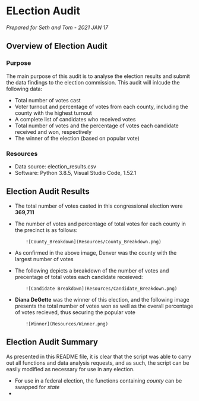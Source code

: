 # ELection Audit

*Prepared for Seth and Tom - 2021 JAN 17*

## Overview of Election Audit

### Purpose

The main purpose of this audit is to analyse the election results and submit the data findings to the election commission. This audit will inlcude the following data:

* Total number of votes cast
* Voter turnout and percentage of votes from each county, including the county with the highest turnout
* A complete list of candidates who received votes
* Total number of votes and the percentage of votes each candidate received and won, respectively
* The winner of the election (based on popular vote)

### Resources

* Data source: election_results.csv
* Software: Python 3.8.5, Visual Studio Code, 1.52.1

## Election Audit Results

* The total number of votes casted in this congressional election were **369,711**
* The number of votes and percentage of total votes for each county in the precinct is as follows:

          ![County_Breakdown](Resources/County_Breakdown.png)
* As confirmed in the above image, Denver was the county with the largest number of votes
* The following depicts a breakdown of the number of votes and precentage of total votes each candidate receieved:

          ![Candidate Breakdown](Resources/Candidate_Breakdown.png)
* **Diana DeGette** was the winner of this election, and the following image presents the total number of votes won as well as the overall percentage of votes recieved, thus securing the popular vote

          ![Winner](Resources/Winner.png)

## Election Audit Summary

As presented in this README file, it is clear that the script was able to carry out all functions and data analysis requests, and as such, the script can be easily modified as necessary for use in any election.
* For use in a federal election, the functions containing *county* can be swapped for *state*
* 
